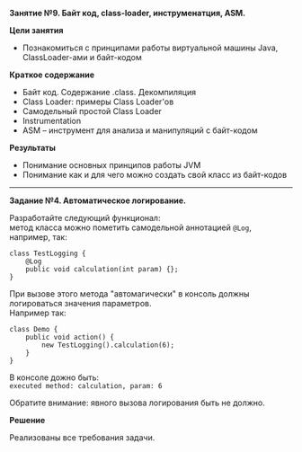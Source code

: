 **Занятие №9. Байт код, class-loader, инструменатция, ASM.**

**Цели занятия**
- Познакомиться с принципами работы виртуальной машины Java, ClassLoader-ами и байт-кодом

**Краткое содержание**
- Байт код. Содержание .class. Декомпиляция
- Class Loader: примеры Class Loader'ов
- Самодельный простой Class Loader
- Instrumentation
- ASM – инструмент для анализа и манипуляций с байт-кодом

**Результаты**
- Понимание основных принципов работы JVM
- Понимание как и для чего можно создать свой класс из байт-кодов

---

**Задание №4. Автоматическое логирование.**

Разработайте следующий функционал:<br>
метод класса можно пометить самодельной аннотацией `@Log`, например, так:

    class TestLogging {
        @Log
        public void calculation(int param) {};
    }
    
При вызове этого метода "автомагически" в консоль должны логироваться значения параметров.<br>
Например так:

    class Demo {
        public void action() {
            new TestLogging().calculation(6);
        }
    }

В консоле дожно быть:<br>
`executed method: calculation, param: 6`

Обратите внимание: явного вызова логирования быть не должно.

**Решение**

Реализованы все требования задачи.








